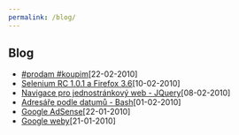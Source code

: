 ```yaml
---
permalink: /blog/
---
```

## Blog
- [#prodam #koupim](./prodam-koupim "dump from old blog")[22-02-2010]
- [Selenium RC 1.0.1 a Firefox 3.6](./selenium-firefox-patch "dump from old blog")[10-02-2010]
- [Navigace pro jednostránkový web - JQuery](./navigace-jquery "dump from old blog")[08-02-2010]
- [Adresáře podle datumů - Bash](./adresare-podle-datumu-bash "dump from old blog")[01-02-2010]
- [Google AdSense](./google-adsense "dump from old blog")[22-01-2010]
- [Google weby](./google-weby "dump from old blog")[21-01-2010]
